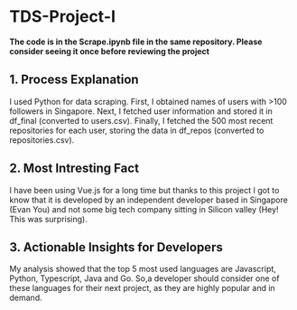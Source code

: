 # TDS-Project-I
**The code is in the Scrape.ipynb file in the same repository. Please consider seeing it once before reviewing the project**

## 1. Process Explanation
  I used Python for data scraping. First, I obtained names of users with >100 followers in Singapore. Next, I fetched user information and stored it in df_final (converted to users.csv). Finally, I fetched the 500 most recent repositories for each user, storing the data in df_repos (converted to repositories.csv).

## 2. Most Intresting Fact
  I have been using Vue.js for a long time but thanks to this project I got to know that it is developed by an independent developer based in Singapore (Evan You) and not some big tech company sitting in Silicon valley (Hey! This was surprising).

## 3. Actionable Insights for Developers
  My analysis showed that the top 5 most used languages are Javascript, Python, Typescript, Java and Go. So,a developer should consider one of these languages for their next project, as they are highly popular and in demand.


